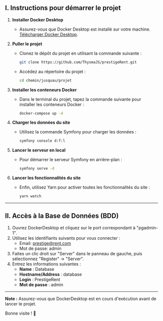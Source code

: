 ## I. Instructions pour démarrer le projet

1. **Installer Docker Desktop**
   - Assurez-vous que Docker Desktop est installé sur votre machine. [Télécharger Docker Desktop](https://www.docker.com/products/docker-desktop).

2. **Puller le projet**
   - Clonez le dépôt du projet en utilisant la commande suivante :
     ```bash
     git clone https://github.com/ThysmaJS/prestigeRent.git
     ```
   - Accédez au répertoire du projet :
     ```bash
     cd chemin/jusquau/projet
     ```

3. **Installer les conteneurs Docker**
   - Dans le terminal du projet, tapez la commande suivante pour installer les conteneurs Docker :
     ```bash
     docker-compose up -d
     ```

4. **Charger les données du site**
   - Utilisez la commande Symfony pour charger les données :
     ```bash
     symfony console d:f:l
     ```

5. **Lancer le serveur en local**
   - Pour démarrer le serveur Symfony en arrière-plan :
     ```bash
     symfony serve -d
     ```

6. **Lancer les fonctionnalités du site**
   - Enfin, utilisez Yarn pour activer toutes les fonctionnalités du site :
     ```bash
     yarn watch
     ```

---


## II. Accès à la Base de Données (BDD)

1. Ouvrez DockerDesktop et cliquez sur le port correspondant à "pgadmin-1".
2. Utilisez les identifiants suivants pour vous connecter :
   - Email: prestige@rent.com
   - Mot de passe: admin
3. Faites un clic droit sur "Server" dans le panneau de gauche, puis sélectionnez "Register" -> "Server".
4. Entrez les informations suivantes :
   - **Name** : Database
   - **Hostname/Address** : database
   - **Login** : PrestigeRent
   - **Mot de passe** : admin

---

**Note :** Assurez-vous que DockerDesktop est en cours d'exécution avant de lancer le projet.

Bonne visite ! 🎉
